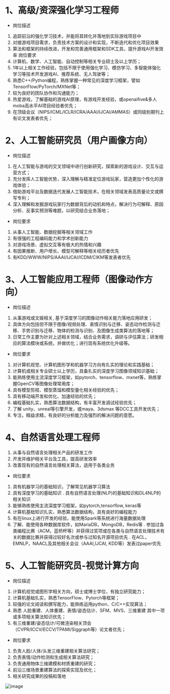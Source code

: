 #  1、高级/资深强化学习工程师

* 岗位描述
1. 追踪前沿的强化学习技术，并能将其转化并落地到实际游戏项目中
2. 对接游戏项目需求，负责技术方案的设计和实现，不断迭代和优化项目效果
3. 算法和框架的持续改进，开发和完善通用框架和SDK工具，提升游戏AI开发效率
岗位要求
1. 计算机、数学、人工智能、自动控制等相关专业硕士及以上学历；
2. 1年以上相关工作经验，包括不限于使用强化学习、模仿学习、多智能体强化学习等技术开发游戏AI、推荐系统、无人驾驶等；
3. 熟悉C++/Python编程，熟练掌握一种常见的深度学习框架，譬如TensorFlow/PyTorch/MXNet等；
4. 较为良好的团队协作和沟通能力；
5. 热爱游戏，了解基础的游戏AI原理，有游戏开发经验，或openaifive&多人moba高水平AI项目经验者优先；
6. 在顶级会议（NIPS/ICML/ICLR/ICRA/AAAI/IJCAI/AMMAS）或同级别期刊上有论文发表者优先；

#  2、人工智能研究员（用户画像方向）
* 岗位描述
1. 在人工智能与游戏的交叉领域中进行创新研究，探索新的游戏设计、交互与运营方式；
2. 充分发挥人工智能优势，深入理解与精准定位游戏玩家，营造更加个性化的游戏体验；
3. 借助游戏平台及数据迭代发展人工智能技术，在相关领域发表高质量论文或撰写专利；
4. 深入理解和发掘游戏玩家行为数据背后的动机和特点，解决行为可解释、原因分析、反事实预测等难题，以研究结合业务落地；
* 岗位要求
1. 从事人工智能、数据挖掘等相关领域工作
2. 有很强的工程编码能力和学术创新能力
3. 对游戏场景、虚拟交互等有极大的热情和兴趣
4. 有因果推断、用户增长、模型可解释等相关经历者优先
5. 有KDD/WWW/NIPS/AAAI/IJCAI/ICDM/CIKM等发表者优先

#  3、人工智能应用工程师（图像动作方向）
* 岗位描述
1. 从事游戏或文娱相关, 基于深度学习的图像动作相关能力落地应用研发；
2. 具体方向包括但不限于图像/视频处理、表情识别与迁移、姿态动作检测与迁移、手势识别与迁移、物体的检测与识别、及图像生成类算法的落地等；
3. 日常工作主要为针对上述相关领域，结合业务需求，调研与评估算法；研发相应的算法模块或系统，并做优化；进行现有系统优化升级等。
* 岗位要求
1. 对计算机视觉、计算机图形学和机器学习方向有扎实的理论和实践基础；
2. 计算机或相关专业硕士以上学历，具备扎实的深度学习图像领域知识基础；
3. 能熟练使用主流深度学习框架，如pytorch、tensorflow、mxnet等，熟练掌握OpenCV等图像处理常用库；
4. 具有模型剪枝、模型蒸馏和模型量化相关经验的优先；
5. 具有移动端开发和优化、加速经验的优先；
6. 编程基础扎实，熟悉算法数据结构，有丰富开发调试经验优先；
7. 了解 unity、unreal等引擎开发，或maya、3dsmax 等DCC工具开发优先；
8. 专注，精益求精，有良好的分析能力及强烈的解决问题的意愿。

#  4、自然语言处理工程师
1. 从事与自然语言处理相关产品的研发工作
2. 开发并维护相关平台及工具，提高研发效率
3. 改善现有的自然语言处理相关算法，适用于各类业务
* 岗位要求
1. 具有机器学习的基础知识，了解常见机器学习算法
2. 具有深度学习的基础知识
.  具有自然语言处理(NLP)的基础知识和DL4NLP的相关知识
3. 能够熟练使用主流深度学习框架，如pytorch,tensorflow, keras等
4. 计算机基础知识扎实，熟悉算法数据结构，具有良好的编程能力
5. 有在linux上进行开发的经验，能使用Spark等系统进行海量数据处理
6. 了解、能使用各种数据库软件，如MariaDB，MongoDB，Redis等
.  参加过各类编程比赛（ACM，蓝桥杯等）并获得过奖项或在各类与自然语言处理技术有关的数据比赛并获得过较好名次或参与过知名开源项目优先
.  在ACL，EMNLP，NAACL及其他相关会议（AAAI,IJCAI, KDD等）发表过paper优先

#  5、人工智能研究员-视觉计算方向
* 岗位描述
1. 计算机视觉或图形学相关方向，硕士或博士学位，有独立研究能力；
2. 计算机基础扎实，熟悉TensorFlow、Pytorch等框架；
3. 较强的论文阅读和撰写能力，能熟练运用python、C/C++实现算法；
4. 熟悉 人脸重建、人体重建、表情/姿态估计、SFM、MVS、三维重建 其中一项或多项相关算法知识优先；
5. 有三维重建/姿态估计/可微渲染相关顶会（CVPR/ICCV/ECCV/TPAMI/Siggraph等）论文者优先；
* 岗位要求
1. 负责人脸/人体/头发三维重建相关算法研究；
2. 负责表情/动作检测和生成相关算法研究；
3. 负责通用物体三维建模和材质重建的研究；
4. 前沿三维场景重建算法的探索实现及优化；
5. 相关研究成果的投稿和落地

![image](https://user-images.githubusercontent.com/32897594/130930950-ecafec76-635e-41f0-9e53-4b4e4cfeca6e.png)
#   
